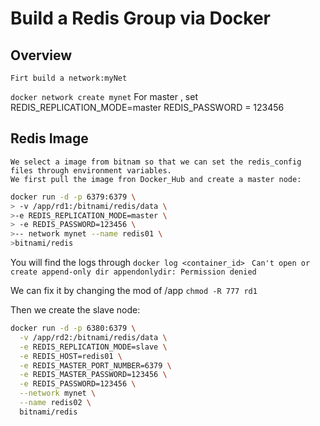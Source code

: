 # Build a Redis Group via Docker
## Overview
    Firt build a network:myNet
`docker network create mynet`
    For master , set REDIS_REPLICATION_MODE=master
    REDIS_PASSWORD = 123456
## Redis Image
    We select a image from bitnam so that we can set the redis_config files through environment variables.
    We first pull the image fron Docker_Hub and create a master node:
```bash
docker run -d -p 6379:6379 \
> -v /app/rd1:/bitnami/redis/data \
>-e REDIS_REPLICATION_MODE=master \
> -e REDIS_PASSWORD=123456 \
>-- network mynet --name redis01 \
>bitnami/redis
```
You will find the logs through
`docker log <container_id>`
` Can't open or create append-only dir appendonlydir: Permission denied`

We can fix it by changing the mod of /app
`chmod -R 777 rd1`

Then we create the slave node:
```bash
docker run -d -p 6380:6379 \
  -v /app/rd2:/bitnami/redis/data \
  -e REDIS_REPLICATION_MODE=slave \
  -e REDIS_HOST=redis01 \
  -e REDIS_MASTER_PORT_NUMBER=6379 \
  -e REDIS_MASTER_PASSWORD=123456 \
  -e REDIS_PASSWORD=123456 \
  --network mynet \
  --name redis02 \
  bitnami/redis
```
